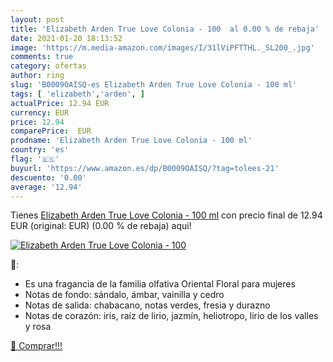 ```yaml
---
layout: post
title: 'Elizabeth Arden True Love Colonia - 100  al 0.00 % de rebaja'
date: 2021-01-20 18:13:52
image: 'https://m.media-amazon.com/images/I/31lViPFTTHL._SL200_.jpg'
comments: true
category: ofertas
author: ring
slug: 'B0009OAISQ-es Elizabeth Arden True Love Colonia - 100 ml'
tags: [ 'elizabeth','arden', ]
actualPrice: 12.94 EUR
currency: EUR
price: 12.94
comparePrice:  EUR
prodname: 'Elizabeth Arden True Love Colonia - 100 ml'
country: 'es'
flag: '🇪🇸'
buyurl: 'https://www.amazon.es/dp/B0009OAISQ/?tag=tolees-21'
descuento: '0.00'
average: '12.94'
---
```


Tienes [Elizabeth Arden True Love Colonia - 100 ml](https://www.amazon.es/dp/B0009OAISQ/?tag=tolees-21) con precio final de  12.94 EUR (original:  EUR) (0.00 %  de rebaja) aqui!

[![Elizabeth Arden True Love Colonia - 100 ](https://m.media-amazon.com/images/I/31lViPFTTHL._SL200_.jpg)](https://www.amazon.es/dp/B0009OAISQ/?tag=tolees-21)

🔎:

- Es una fragancia de la familia olfativa Oriental Floral para mujeres
- Notas de fondo: sándalo, ámbar, vainilla y cedro
- Notas de salida: chabacano, notas verdes, fresia y durazno
- Notas de corazón: iris, raíz de lirio, jazmín, heliotropo, lirio de los valles y rosa

[🛒 Comprar!!!](https://www.amazon.es/dp/B0009OAISQ/?tag=tolees-21)
